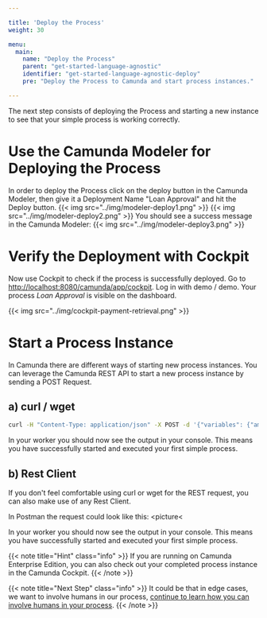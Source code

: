 ```yaml
---

title: 'Deploy the Process'
weight: 30

menu:
  main:
    name: "Deploy the Process"
    parent: "get-started-language-agnostic"
    identifier: "get-started-language-agnostic-deploy"
    pre: "Deploy the Process to Camunda and start process instances."

---
```


The next step consists of deploying the Process and starting a new instance to see that your simple process is working correctly.

# Use the Camunda Modeler for Deploying the Process

In order to deploy the Process click on the deploy button in the Camunda Modeler, then give it a Deployment Name "Loan Approval" and hit the Deploy button.
{{< img src="../img/modeler-deploy1.png" >}}
{{< img src="../img/modeler-deploy2.png" >}}
You should see a success message in the Camunda Modeler:
{{< img src="../img/modeler-deploy3.png" >}}

# Verify the Deployment with Cockpit

Now use Cockpit to check if the process is successfully deployed. Go to [http://localhost:8080/camunda/app/cockpit](http://localhost:8080/camunda/app/cockpit). Log in with demo / demo. Your process *Loan Approval* is visible on the dashboard.

{{< img src="../img/cockpit-payment-retrieval.png" >}}


# Start a Process Instance

In Camunda there are different ways of starting new process instances.
You can leverage the Camunda REST API to start a new process instance by sending a POST Request.

## a) curl / wget

```sh
curl -H "Content-Type: application/json" -X POST -d '{"variables": {"amount": {"value":555}, "item": {"value":"xyz"} } }' http://localhost:8080/engine-rest/process-definition/key/payment-retrieval/start
```

In your worker you should now see the output in your console.
This means you have successfully started and executed your first simple process.

## b) Rest Client

If you don't feel comfortable using curl or wget for the REST request, you can also make use of any Rest Client.

In Postman the request could look like this:
<picture<

In your worker you should now see the output in your console.
This means you have successfully started and executed your first simple process.

{{< note title="Hint" class="info" >}}
If you are running on Camunda Enterprise Edition, you can also check out your completed process instance in the Camunda Cockpit.
{{< /note >}}

{{< note title="Next Step" class="info" >}}
It could be that in edge cases, we want to involve humans in our process, [continue to learn how you can involve humans in your process](nextpage).
{{< /note >}}
